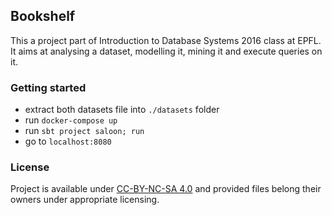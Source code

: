 ## Bookshelf

This a project part of Introduction to Database Systems 2016 class at EPFL.
It aims at analysing a dataset, modelling it, mining it and execute queries on it.

### Getting started

- extract both datasets file into `./datasets` folder
- run `docker-compose up`
- run `sbt project saloon; run`
- go to `localhost:8080`

### License

Project is available under [CC-BY-NC-SA 4.0](http://creativecommons.org/licenses/by-nc-sa/4.0/) and provided files belong their owners under appropriate licensing.

